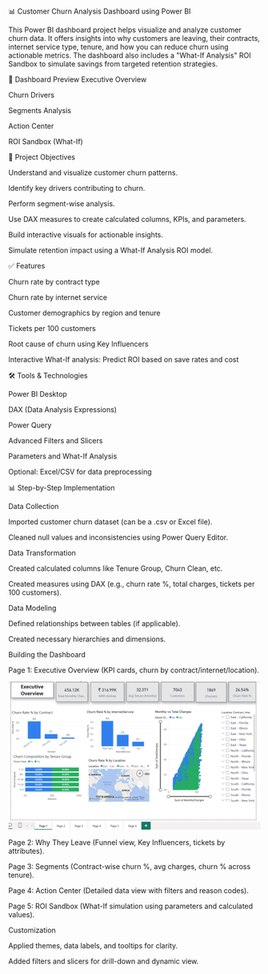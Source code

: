 📊 Customer Churn Analysis Dashboard using Power BI

This Power BI dashboard project helps visualize and analyze customer churn data. It offers insights into why customers are leaving, their contracts, internet service type, tenure, and how you can reduce churn using actionable metrics. The dashboard also includes a "What-If Analysis" ROI Sandbox to simulate savings from targeted retention strategies.


🚀 Dashboard Preview
Executive Overview

Churn Drivers

Segments Analysis

Action Center

ROI Sandbox (What-If)

📌 Project Objectives

Understand and visualize customer churn patterns.

Identify key drivers contributing to churn.

Perform segment-wise analysis.

Use DAX measures to create calculated columns, KPIs, and parameters.

Build interactive visuals for actionable insights.

Simulate retention impact using a What-If Analysis ROI model.

✅ Features

Churn rate by contract type

Churn rate by internet service

Customer demographics by region and tenure

Tickets per 100 customers

Root cause of churn using Key Influencers

Interactive What-If analysis: Predict ROI based on save rates and cost


🛠 Tools & Technologies

Power BI Desktop

DAX (Data Analysis Expressions)

Power Query

Advanced Filters and Slicers

Parameters and What-If Analysis

Optional: Excel/CSV for data preprocessing


📊 Step-by-Step Implementation

Data Collection

Imported customer churn dataset (can be a .csv or Excel file).

Cleaned null values and inconsistencies using Power Query Editor.

Data Transformation

Created calculated columns like Tenure Group, Churn Clean, etc.

Created measures using DAX (e.g., churn rate %, total charges, tickets per 100 customers).

Data Modeling

Defined relationships between tables (if applicable).

Created necessary hierarchies and dimensions.

Building the Dashboard

Page 1: Executive Overview (KPI cards, churn by contract/internet/location).

![image_alt](https://github.com/Deepalirole/customer-churn-prediction/blob/955358c8d55a72403724e731bb4df5225a643564/Screenshot%202025-08-28%20130700.png)

Page 2: Why They Leave (Funnel view, Key Influencers, tickets by attributes).

Page 3: Segments (Contract-wise churn %, avg charges, churn % across tenure).

Page 4: Action Center (Detailed data view with filters and reason codes).

Page 5: ROI Sandbox (What-If simulation using parameters and calculated values).

Customization

Applied themes, data labels, and tooltips for clarity.

Added filters and slicers for drill-down and dynamic view.
